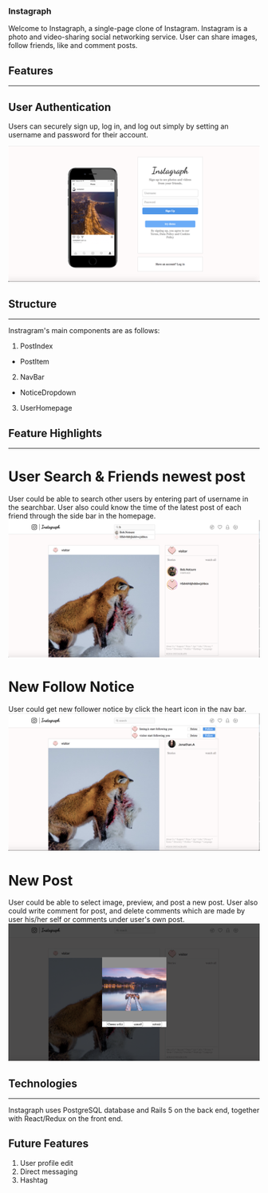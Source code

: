### Instagraph

Welcome to Instagraph, a single-page clone of Instagram. Instagram is a photo and video-sharing social networking service. User can share images, follow friends, like and comment posts.

## Features
---

## User Authentication
Users can securely sign up, log in, and log out simply by setting an username and password for their account.

![Image description](instagraph_readme_images/auth.png)

## Structure
---
Instragram's main components are as follows:

1. PostIndex
  * PostItem
2. NavBar
  * NoticeDropdown
3. UserHomepage

## Feature Highlights
---
# User Search & Friends newest post
User could be able to search other users by entering part of username in the searchbar.
User also could know the time of the latest post of each friend through the side bar in the homepage.
![Image description](instagraph_readme_images/search_and_friendspost.png)

# New Follow Notice
User could get new follower notice by click the heart icon in the nav bar.
![Image description](instagraph_readme_images/follow_notice.png)

# New Post
User could be able to select image, preview, and post a new post. User also could write comment for post, and delete comments which are made by user his/her self or comments under user's own post.
![Image description](instagraph_readme_images/new_post.png)

## Technologies
---
Instagraph uses PostgreSQL database and Rails 5 on the back end, together with React/Redux on the front end.

## Future Features
1. User profile edit
2. Direct messaging
3. Hashtag
